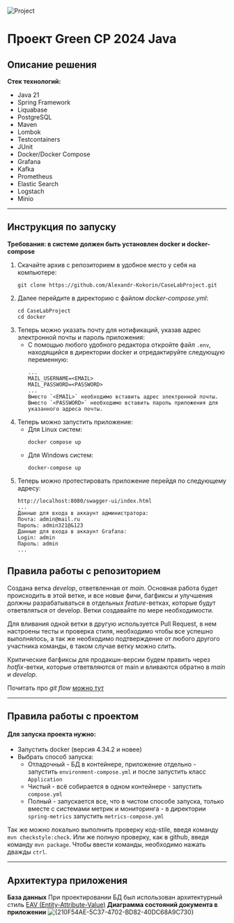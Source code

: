 ![Project](https://github.com/Alexandr-Kokorin/CaseLabProject/actions/workflows/project.yml/badge.svg)

# Проект Green СР 2024 Java

## Описание решения
**Стек технологий:**
* Java 21
* Spring Framework
* Liquabase
* PostgreSQL
* Maven
* Lombok
* Testcontainers
* JUnit
* Docker/Docker Compose
* Grafana
* Kafka
* Prometheus
* Elastic Search
* Logstach
* Minio

---

## Инструкция по запуску
**Требования: в системе должен быть установлен docker и docker-compose**

1. Скачайте архив с репозиторием в удобное место у себя на компьютере:
    ```
    git clone https://github.com/Alexandr-Kokorin/CaseLabProject.git
    ```
2. Далее перейдите в директорию с файлом *docker-compose.yml*:
    ```
    cd CaseLabProject
    cd docker
    ```
3. Теперь можно указать почту для нотификаций, указав адрес электронной почты и пароль приложения:
   * С помощью любого удобного редактора откройте файл `.env`, находящийся в директории docker
   и отредактируйте следующую переменную:
     ```
     ...
     MAIL_USERNAME=<EMAIL>
     MAIL_PASSWORD=<PASSWORD>
     ...
     Вместо `<EMAIL>` необходимо вставить адрес электронной почты.
     Вместо `<PASSWORD>` необходимо вставить пароль приложения для указанного адреса почты.
     ```
4. Теперь можно запустить приложение:
    * Для Linux систем:
      ```
      docker compose up
      ```
    * Для Windows систем:
      ```
      docker-compose up
      ```
5. Теперь можно протестировать приложение перейдя по следующему адресу:
      ```
      http://localhost:8080/swagger-ui/index.html
      ...
     Данные для входа в аккаунт администратора:
      Почта: admin@mail.ru
      Пароль: admin321@&123
      Данные для входа в аккаунт Grafana:
      Login: admin
      Пароль: admin
     ...
      ```    

## Правила работы с репозиторием


Cоздана ветка *develop*, ответвленная от *main*. Основная работа будет происходить в этой ветке, и все новые фичи, 
багфиксы и улучшения должны разрабатываться в отдельных *feature*-ветках, которые будут ответвляться от develop. Ветки 
создавайте по мере необходимости.

Для вливания одной ветки в другую используется Pull Request, в нем настроены тесты и проверка стиля, необходимо чтобы 
все успешно выполнялось, а так же необходимо подтверждение от любого другого участника команды, в таком случае ветку 
можно слить.

Критические багфиксы для продакшн-версии будем править через *hotfix*-ветки, которые ответвляются от main и вливаются 
обратно в *main* и *develop*.

Почитать про *git flow* [можно тут](https://habr.com/ru/articles/767424/ "habr.ru")

---

## Правила работы с проектом


#### Для запуска проекта нужно:

* Запустить docker (версия 4.34.2 и новее)
* Выбрать способ запуска:
    * Отладочный - БД в контейнере, приложение отдельно - запустить `environment-compose.yml`
      и после запустить класс `Application`
    * Чистый - всё собирается в одном контейнере - запустить `compose.yml`
    * Полный - запускается все, что в чистом способе запуска, только вместе с системами метрик и мониторинга -
    в директории `spring-metrics` запустить `metrics-compose.yml`

Так же можно локально выполнить проверку код-stile, введя команду `mvn checkstyle:check`. Или же полную проверку, как 
в github, введя команду `mvn package`. Чтобы ввести команды, необходимо нажать дважды `ctrl`.

---

## Архитектура приложения

**База данных**
При проектировании БД был использован архитектурный стиль [EAV (Entity-Attribute-Value)](https://habr.com/ru/companies/tensor/articles/657895/)
**Диаграмма состояний документа в приложении**
![{210F54AE-5C37-4702-BD82-40DC68A9C730}](https://github.com/user-attachments/assets/9613bf67-e641-446e-ab54-c4ac45af404f)



